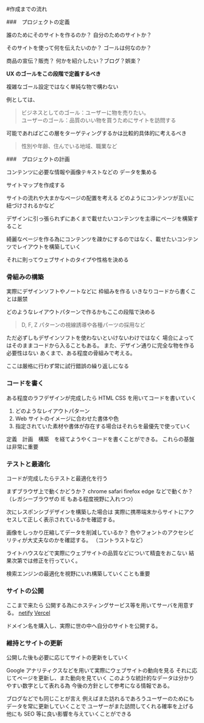 #作成までの流れ

###　プロジェクトの定義

誰のためにそのサイトを作るのか？
自分のためのサイトか？

そのサイトを使って何を伝えたいのか？
ゴールは何なのか？

商品の宣伝？販売？
何かを紹介したい？ブログ？娯楽？

**UX のゴールをこの段階で定義するべき**

複雑なゴール設定ではなく単純な物で構わない

例としては、

> ビジネスとしてのゴール：ユーザーに物を売りたい。<br>ユーザーのゴール：品質のいい物を買うためにサイトを訪問する

可能であればどこの層をターゲティングするかは比較的具体的に考えるべき

> 性別や年齢、住んでいる地域、職業など

###　プロジェクトの計画

コンテンツに必要な情報や画像テキストなどの
データを集める

サイトマップを作成する

サイトの流れや大まかなページの配置を考える
どのようにコンテンツが互いに紐づけされるかなど

デザインに引っ張られずにあくまで載せたいコンテンツを主導にページを構築すること

綺麗なページを作る為にコンテンツを疎かにするのではなく、載せたいコンテンツでレイアウトを構築していく

それに則ってウェブサイトのタイプや性格を決める

### 骨組みの構築

実際にデザインソフトやノートなどに
枠組みを作る
いきなりコードから書くことは厳禁

どのようなレイアウトパターンで作るかもここの段階で決める

> D, F, Z パターンの視線誘導や各種パーツの採用など

ただ必ずしもデザインソフトを使わないといけないわけではなく
場合によってはそのままコードから入ることもある。
また、デザイン通りに完全な物を作る必要性はない
あくまで、ある程度の骨組みで考える。

ここは厳格に行わず常に試行錯誤の繰り返しになる

### コードを書く

ある程度のラフデザインが完成したら
HTML CSS を用いてコードを書いていく

1. どのようなレイアウトパターン
2. Web サイトのイメージに合わせた書体や色
3. 指定されていた素材や書体が存在する場合はそれらを最優先で使っていく

定義　計画　構築　を経てようやくコードを書くことができる。
これらの基盤は非常に重要

### テストと最適化

コードが完成したらテストと最適化を行う

まずブラウザ上で動くかどうか？
chrome safari firefox edge などで動くか？
（レガシーブラウザの IE もある程度視野に入れつつ）

次にレスポンシブデザインを構築した場合は
実際に携帯端末からサイトにアクセスして正しく表示されているかを確認する。

画像をしっかり圧縮してデータを削減しているか？
色やフォントのアクセシビリティが大丈夫なのかを確認する。
（コントラストなど）

ライトハウスなどで実際にウェブサイトの品質などについて精査をおこない
結果次第では修正を行っていく。

検索エンジンの最適化を視野にいれ構築していくことも重要

### サイトの公開

ここまで来たら
公開する為にホスティングサービス等を用いてサーバを用意する。
[netify](https://www.netlify.com/)
[Vercel](https://vercel.com/)

ドメイン名を購入し、実際に世の中へ自分のサイトを公開する。

### 維持とサイトの更新

公開した後も必要に応じてサイトの更新をしていく

Google アナリティクスなどを用いて実際にウェブサイトの動向を見る
それに応じてページを更新し、また動向を見ていく
このような統計的なデータは分かりやすい数字として表れる為
今後の方針として参考になる情報である。

ブログなどでも同じことが言え
例えばまた訪れるであろうユーザーのためにもデータを常に更新していくことで
ユーザーがまた訪問してくれる確率を上げる
他にも SEO 等に良い影響を与えていくことができる
